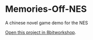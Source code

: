 # Memories-Off-NES
A chinese novel game demo for the NES

[Open this project in 8bitworkshop](http://8bitworkshop.com/redir.html?platform=nes&githubURL=https%3A%2F%2Fgithub.com%2Flualiliu%2FMemories-Off-NES&file=VN_Engine.c).

